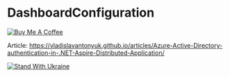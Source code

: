 # DashboardConfiguration

[![Buy Me A Coffee](https://ik.imagekit.io/VladislavAntonyuk/vladislavantonyuk/misc/bmc-button.png)](https://www.buymeacoffee.com/vlad.antonyuk)

Article: https://vladislavantonyuk.github.io/articles/Azure-Active-Directory-authentication-in-.NET-Aspire-Distributed-Application/

[![Stand With Ukraine](https://img.shields.io/badge/made_in-ukraine-ffd700.svg?labelColor=0057b7)](https://stand-with-ukraine.pp.ua)
